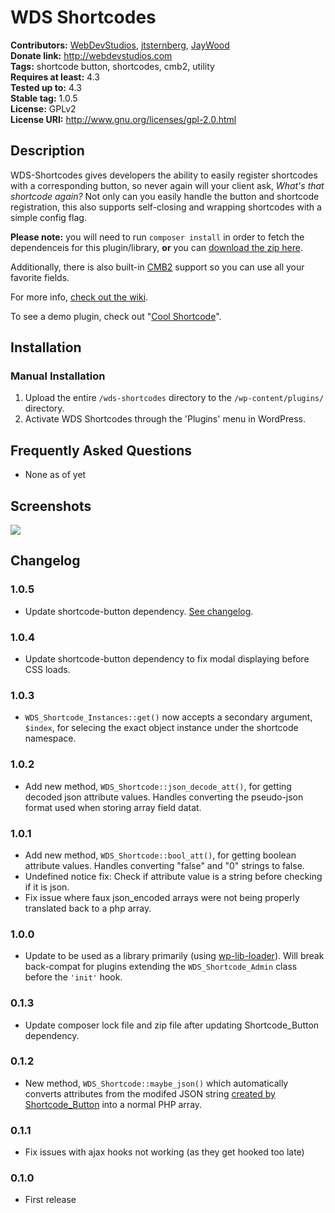 # WDS Shortcodes #
**Contributors:**      [WebDevStudios](https://github.com/WebDevStudios), [jtsternberg](https://github.com/jtsternberg), [JayWood](https://github.com/JayWood)   
**Donate link:**       http://webdevstudios.com  
**Tags:**              shortcode button, shortcodes, cmb2, utility   
**Requires at least:** 4.3  
**Tested up to:**      4.3  
**Stable tag:**        1.0.5  
**License:**           GPLv2  
**License URI:**       http://www.gnu.org/licenses/gpl-2.0.html  

## Description ##

WDS-Shortcodes gives developers the ability to easily register shortcodes with a corresponding button, so never again will your client ask, _What's that shortcode again?_ Not only can you easily handle the button and shortcode registration, this also supports self-closing and wrapping shortcodes with a simple config flag.

**Please note:** you will need to run `composer install` in order to fetch the dependenceis for this plugin/library, **or** you can [download the zip here](https://github.com/WebDevStudios/WDS-Shortcodes/blob/master/wds-shortcodes.zip?raw=true).
 
Additionally, there is also built-in [CMB2](http://wordpress.org/plugins/cmb2/) support so you can use all your favorite fields. 

For more info, [check out the wiki](https://github.com/WebDevStudios/WDS-Shortcodes/wiki).

To see a demo plugin, check out "[Cool Shortcode](https://github.com/jtsternberg/Cool-Shortcode)".

## Installation ##

### Manual Installation ###

1. Upload the entire `/wds-shortcodes` directory to the `/wp-content/plugins/` directory.
2. Activate WDS Shortcodes through the 'Plugins' menu in WordPress.

## Frequently Asked Questions ##

* None as of yet

## Screenshots ##
![](https://raw.githubusercontent.com/WebDevStudios/WDS-Shortcodes/master/screenshot1.png)

## Changelog ##

### 1.0.5 ###
* Update shortcode-button dependency. [See changelog](https://github.com/jtsternberg/Shortcode_Button#changelog).

### 1.0.4 ###
* Update shortcode-button dependency to fix modal displaying before CSS loads.

### 1.0.3 ###
* `WDS_Shortcode_Instances::get()` now accepts a secondary argument, `$index`, for selecing the exact object instance under the shortcode namespace.

### 1.0.2 ###
* Add new method, `WDS_Shortcode::json_decode_att()`, for getting decoded json attribute values. Handles converting the pseudo-json format used when storing array field datat.

### 1.0.1 ###
* Add new method, `WDS_Shortcode::bool_att()`, for getting boolean attribute values. Handles converting "false" and "0" strings to false.
* Undefined notice fix: Check if attribute value is a string before checking if it is json.
* Fix issue where faux json_encoded arrays were not being properly translated back to a php array.

### 1.0.0 ###
* Update to be used as a library primarily (using [wp-lib-loader](https://github.com/jtsternberg/wp-lib-loader)). Will break back-compat for plugins extending the `WDS_Shortcode_Admin` class before the `'init'` hook.

### 0.1.3 ###
* Update composer lock file and zip file after updating Shortcode_Button dependency.

### 0.1.2 ###
* New method, `WDS_Shortcode::maybe_json()` which automatically converts attributes from the modifed JSON string [created by Shortcode_Button](https://github.com/jtsternberg/Shortcode_Button/commit/c186e98b2f94a1e565d85593033d9b2a499d9e8e#diff-6846d1b0c8144484af006af499cd053dR397) into a normal PHP array.

### 0.1.1 ###
* Fix issues with ajax hooks not working (as they get hooked too late)

### 0.1.0 ###
* First release
